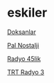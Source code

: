 # eskiler

[Doksanlar](https://moondigitaledge.radyotvonline.net/radyolanddoksanlar/playlist.m3u8)

[Pal Nostalji](http://shoutcast.radyogrup.com:1010/live)

[Radyo 45lik](https://stream.radyo45lik.com:4545/stream)

[TRT Radyo 3](https://nmicenotrt.mediatriple.net/trt_3.aac)

